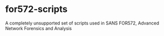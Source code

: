 # for572-scripts
A completely unsupported set of scripts used in SANS FOR572, Advanced Network Forensics and Analysis
